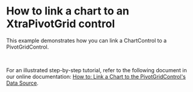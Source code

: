 # How to link a chart to an XtraPivotGrid control


<p>This example demonstrates how you can link a ChartControl to a PivotGridControl.</p><br />
<p>For an illustrated step-by-step tutorial, refer to the following document in our online documentation: <a href="http://help.devexpress.com/#WindowsForms/CustomDocument5677"><u>How to: Link a Chart to the PivotGridControl's Data Source</u></a>.</p>

<br/>


